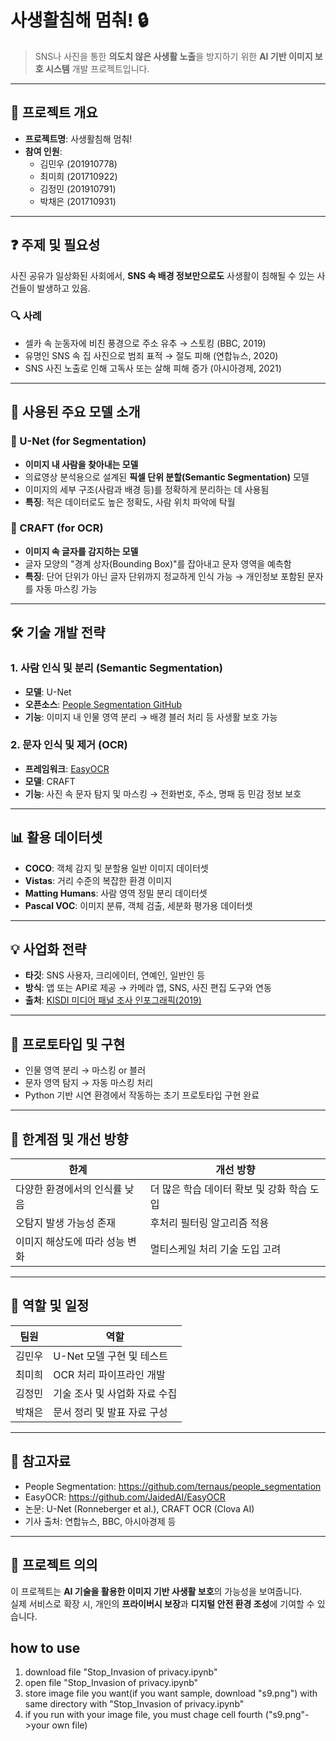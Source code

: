 # 사생활침해 멈춰! 🔒

> SNS나 사진을 통한 **의도치 않은 사생활 노출**을 방지하기 위한 **AI 기반 이미지 보호 시스템** 개발 프로젝트입니다.

---

## 📌 프로젝트 개요

- **프로젝트명**: 사생활침해 멈춰!
- **참여 인원**:
  - 김민우 (201910778)
  - 최미희 (201710922)
  - 김정민 (201910791)
  - 박채은 (201710931)

---

## ❓ 주제 및 필요성

사진 공유가 일상화된 사회에서, **SNS 속 배경 정보만으로도** 사생활이 침해될 수 있는 사건들이 발생하고 있음.

### 🔍 사례
- 셀카 속 눈동자에 비친 풍경으로 주소 유추 → 스토킹 (BBC, 2019)
- 유명인 SNS 속 집 사진으로 범죄 표적 → 절도 피해 (연합뉴스, 2020)
- SNS 사진 노출로 인해 고독사 또는 살해 피해 증가 (아시아경제, 2021)

---

## 🧠 사용된 주요 모델 소개

### 📌 U-Net (for Segmentation)
- **이미지 내 사람을 찾아내는 모델**
- 의료영상 분석용으로 설계된 **픽셀 단위 분할(Semantic Segmentation)** 모델
- 이미지의 세부 구조(사람과 배경 등)를 정확하게 분리하는 데 사용됨
- **특징**: 적은 데이터로도 높은 정확도, 사람 위치 파악에 탁월

### 📌 CRAFT (for OCR)
- **이미지 속 글자를 감지하는 모델**
- 글자 모양의 "경계 상자(Bounding Box)"를 잡아내고 문자 영역을 예측함
- **특징**: 단어 단위가 아닌 글자 단위까지 정교하게 인식 가능 → 개인정보 포함된 문자를 자동 마스킹 가능

---

## 🛠️ 기술 개발 전략

### 1. 사람 인식 및 분리 (Semantic Segmentation)
- **모델**: U-Net
- **오픈소스**: [People Segmentation GitHub](https://github.com/ternaus/people_segmentation)
- **기능**: 이미지 내 인물 영역 분리 → 배경 블러 처리 등 사생활 보호 가능

### 2. 문자 인식 및 제거 (OCR)
- **프레임워크**: [EasyOCR](https://github.com/JaidedAI/EasyOCR)
- **모델**: CRAFT
- **기능**: 사진 속 문자 탐지 및 마스킹 → 전화번호, 주소, 명패 등 민감 정보 보호

---

## 📊 활용 데이터셋

- **COCO**: 객체 감지 및 분할용 일반 이미지 데이터셋
- **Vistas**: 거리 수준의 복잡한 환경 이미지
- **Matting Humans**: 사람 영역 정밀 분리 데이터셋
- **Pascal VOC**: 이미지 분류, 객체 검출, 세분화 평가용 데이터셋

---

## 💡 사업화 전략

- **타깃**: SNS 사용자, 크리에이터, 연예인, 일반인 등
- **방식**: 앱 또는 API로 제공 → 카메라 앱, SNS, 사진 편집 도구와 연동
- **출처**: [KISDI 미디어 패널 조사 인포그래픽(2019)](https://stat.kisdi.re.kr/kor/board/BoardList.html?board_class=BOARD17)

---

## 🧪 프로토타입 및 구현

- 인물 영역 분리 → 마스킹 or 블러
- 문자 영역 탐지 → 자동 마스킹 처리
- Python 기반 시연 환경에서 작동하는 초기 프로토타입 구현 완료

---

## 🚧 한계점 및 개선 방향

| 한계 | 개선 방향 |
|------|-----------|
| 다양한 환경에서의 인식률 낮음 | 더 많은 학습 데이터 확보 및 강화 학습 도입 |
| 오탐지 발생 가능성 존재 | 후처리 필터링 알고리즘 적용 |
| 이미지 해상도에 따라 성능 변화 | 멀티스케일 처리 기술 도입 고려 |

---

## 📆 역할 및 일정

| 팀원 | 역할 |
|------|------|
| 김민우 | U-Net 모델 구현 및 테스트 |
| 최미희 | OCR 처리 파이프라인 개발 |
| 김정민 | 기술 조사 및 사업화 자료 수집 |
| 박채은 | 문서 정리 및 발표 자료 구성 |

---

## 🔗 참고자료

- People Segmentation: https://github.com/ternaus/people_segmentation
- EasyOCR: https://github.com/JaidedAI/EasyOCR
- 논문: U-Net (Ronneberger et al.), CRAFT OCR (Clova AI)
- 기사 출처: 연합뉴스, BBC, 아시아경제 등

---

## 🙏 프로젝트 의의

이 프로젝트는 **AI 기술을 활용한 이미지 기반 사생활 보호**의 가능성을 보여줍니다.  
실제 서비스로 확장 시, 개인의 **프라이버시 보장**과 **디지털 안전 환경 조성**에 기여할 수 있습니다.


## how to use
1. download file "Stop_Invasion of privacy.ipynb"
2. open file "Stop_Invasion of privacy.ipynb"
3. store image file you want(if you want sample, download "s9.png") with same directory with "Stop_Invasion of privacy.ipynb"
4. if you run with your image file, you must chage cell fourth ("s9.png"->your own file)
